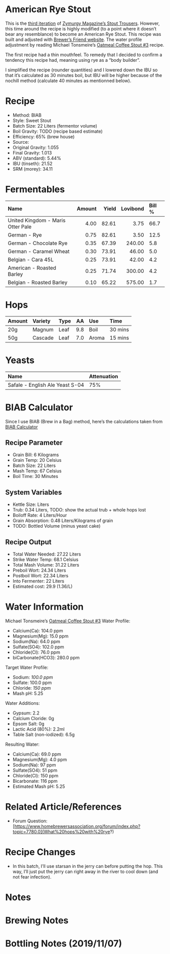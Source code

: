 American Rye Stout
================

This is the [third iteration](./brewlog_2018-10-19.md) of [Zymurgy
Magazine’s Stout
Trousers](https://www.homebrewersassociation.org/homebrew-recipe/stout-trousers/).
However, this time around the recipe is highly modified (to a point
where it doesn’t bear any resemblance) to become an American Rye Stout.
This recipe was built and adjusted with [Brewer’s Friend
website](https://www.brewersfriend.com/homebrew/recipe/view/895830/american-rye-stout).
The water profile adjustment by reading Michael Tonsmeire’s [Oatmeal
Coffee Stout
\#3](https://www.themadfermentationist.com/2013/01/oatmeal-cofee-stout-3-bigger-and-bolder.html)
recipe.

The first recipe had a thin mouthfeel. To remedy that I decided to
confirm a tendency this recipe had, meaning using rye as a “body
builder”.

I simplified the recipe (rounder quantities) and I lowered down the IBU
so that it’s calculated as 30 minutes boil, but IBU will be higher
because of the nochill method (calculate 40 minutes as mentionned
below).

# Recipe

  - Method: BIAB
  - Style: Sweet Stout
  - Batch Size: 22 Liters (fermentor volume)  
  - Boil Gravity: TODO (recipe based estimate)  
  - Efficiency: 65% (brew house)  
  - Source:
  - Original Gravity: 1.055
  - Final Gravity: 1.013
  - ABV (standard): 5.44%
  - IBU (tinseth): 21.52
  - SRM (morey): 34.11

# Fermentables

| Name                              | Amount | Yield | Lovibond | Bill % |
| :-------------------------------- | -----: | ----: | -------: | :----- |
| United Kingdom - Maris Otter Pale |   4.00 | 82.61 |     3.75 | 66.7   |
| German - Rye                      |   0.75 | 82.61 |     3.50 | 12.5   |
| German - Chocolate Rye            |   0.35 | 67.39 |   240.00 | 5.8    |
| German - Caramel Wheat            |   0.30 | 73.91 |    46.00 | 5.0    |
| Belgian - Cara 45L                |   0.25 | 73.91 |    42.00 | 4.2    |
| American - Roasted Barley         |   0.25 | 71.74 |   300.00 | 4.2    |
| Belgian - Roasted Barley          |   0.10 | 65.22 |   575.00 | 1.7    |

# Hops

| Amount | Variety | Type |  AA | Use   | Time    |
| :----- | :------ | :--- | --: | :---- | :------ |
| 20g    | Magnum  | Leaf | 9.8 | Boil  | 30 mins |
| 50g    | Cascade | Leaf | 7.0 | Aroma | 15 mins |

# Yeasts

| Name                            | Attenuation |
| :------------------------------ | :---------- |
| Safale - English Ale Yeast S-04 | 75%         |

# BIAB Calculator

Since I use BIAB (Brew in a Bag) method, here’s the calculations taken
from [BIAB Calculator](http://www.biabcalculator.com/)

## Recipe Parameter

  - Grain Bill: 6 Kilograms
  - Grain Temp: 20 Celsius
  - Batch Size: 22 Liters
  - Mash Temp: 67 Celsius
  - Boil Time: 30 Minutes

## System Variables

  - Kettle Size: Liters
  - Trub: 0.34 Liters, TODO: show the actual trub + whole hops lost
  - Boiloff Rate: 4 Liters/Hour
  - Grain Absorption: 0.48 Liters/Kilograms of grain
  - TODO: Bottled Volume (minus yeast cake)

## Recipe Output

  - Total Water Needed: 27.22 Liters
  - Strike Water Temp: 68.1 Celsius
  - Total Mash Volume: 31.22 Liters
  - Preboil Wort: 24.34 Liters
  - Postboil Wort: 22.34 Liters
  - Into Fermenter: 22 Liters
  - Estimated cost: 29.9 (1.36/L)

# Water Information

Michael Tonsmeire’s [Oatmeal Coffee Stout
\#3](https://www.themadfermentationist.com/2013/01/oatmeal-cofee-stout-3-bigger-and-bolder.html)
Water Profile:

  - Calcium(Ca): 104.0 ppm
  - Magnesium(Mg): 15.0 ppm
  - Sodium(Na): 64.0 ppm
  - Sulfate(SO4): 102.0 ppm
  - Chloride(Cl): 76.0 ppm
  - biCarbonate(HCO3): 280.0 ppm

Target Water Profile:

  - Sodium: *100.0 ppm*
  - Sulfate: 100.0 ppm
  - Chloride: *150 ppm*
  - Mash pH: 5.25

Water Additions:

  - Gypsum: 2.2
  - Calcium Cloride: 0g
  - Epsom Salt: 0g
  - Lactic Acid (80%): 2.2ml
  - Table Salt (non-iodized): 6.5g

Resulting Water:

  - Calcium(Ca): 69.0 ppm
  - Magnesium(Mg): 4.0 ppm
  - Sodium(Na): 97 ppm
  - Sulfate(SO4): 51 ppm
  - Chloride(Cl): 150 ppm
  - Bicarbonate: 116 ppm
  - Estimated Mash pH: 5.25

# Related Article/References

  - Forum Question:
    [https://www.homebrewersassociation.org/forum/index.php?topic=7780.0](What%20hops%20with%20rye?)

# Recipe Changes

  - In this batch, I’ll use starsan in the jerry can before putting the
    hop. This way, I’ll just put the jerry can right away in the river
    to cool down (and not fear infection).

# Notes

# Brewing Notes

# Bottling Notes (2019/11/07)
